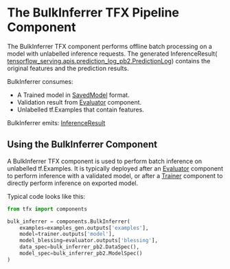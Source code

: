 # The BulkInferrer TFX Pipeline Component

The BulkInferrer TFX component performs offline batch processing
on a model with unlabelled inference requests.
The generated InferenceResult(
[tensorflow_serving.apis.prediction_log_pb2.PredictionLog](https://github.com/tensorflow/serving/blob/master/tensorflow_serving/apis/prediction_log.proto))
contains the original features and the prediction results.

BulkInferrer consumes:

*   A Trained model in [SavedModel](/guide/saved_model) format.
*   Validation result from [Evaluator](evaluator) component.
*   Unlabelled tf.Examples that contain features.

BulkInferrer emits:
[InferenceResult](https://github.com/tensorflow/serving/blob/master/tensorflow_serving/apis/inference.proto)

## Using the BulkInferrer Component

A BulkInferrer TFX component is used to perform batch inference on unlabelled
tf.Examples. It is typically deployed after an [Evaluator](evaluator) component
to perform inference with a validated model, or after a [Trainer](trainer)
component to directly perform inference on exported model.

Typical code looks like this:

```python
from tfx import components

bulk_inferrer = components.BulkInferrer(
    examples=examples_gen.outputs['examples'],
    model=trainer.outputs['model'],
    model_blessing=evaluator.outputs['blessing'],
    data_spec=bulk_inferrer_pb2.DataSpec(),
    model_spec=bulk_inferrer_pb2.ModelSpec()
)
```
